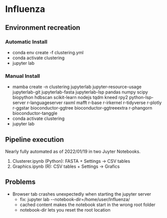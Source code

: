 # Influenza

## Environment recreation

### Automatic Install
- conda env create -f clustering.yml
- conda activate clustering
- jupyter lab

### Manual Install
- mamba create -n clustering jupyterlab jupyter-resource-usage jupyterlab-git jupyterlab-fasta jupyterlab-lsp pandas numpy scipy biopython hdbscan scikit-learn nodejs tqdm kneed rpy2 python-lsp-server r-languageserver raxml mafft r-base r-irkernel r-tidyverse r-plotly r-ggstar bioconductor-ggtree bioconductor-ggtreeextra r-phangorn bioconductor-tanggle
- conda activate clustering
- jupyter lab

## Pipeline execution

Nearly fully automated as of 2022/01/19 in two Juyter Notebooks.

1. Clusterer.ipynb (Python): FASTA + Settings -> CSV tables
2. Graphics.ipynb (R):  CSV tables + Settings -> Grafics

## Problems

- Browser tab crashes unexpectedly when starting the jupyter server
  - fix: jupyter lab --notebook-dir=/home/user/Influenza/
  - cached content makes the notebook start in the wrong root folder
  - notebook-dir lets you reset the root location
